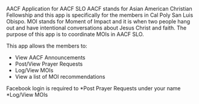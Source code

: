 AACF Application for AACF SLO
AACF stands for Asian American Christian Fellowship and this app is specifically for the members in Cal Poly San Luis Obispo.
MOI stands for Moment of Impact and it is when two people hang out and have intentional conversations about Jesus Christ and faith. The purpose of this app is to coordinate MOIs in AACF SLO.

This app allows the members to:
* View AACF Announcements
* Post/View Prayer Requests
* Log/View MOIs
* View a list of MOI recommendations

Facebook login is required to 
*Post Prayer Requests under your name
*Log/View MOIs